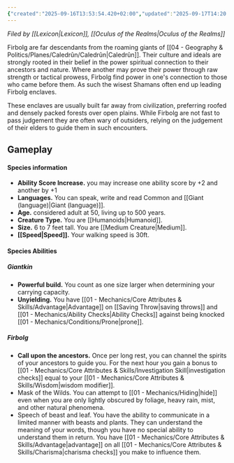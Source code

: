 ```yaml
---
{"created":"2025-09-16T13:53:54.420+02:00","updated":"2025-09-17T14:20:06.000+02:00","cssclasses":null,"tags":null,"dg-publish":true,"permalink":"/02-species-and-cultures/giantkin/firbolg/","dgPassFrontmatter":true}
---
```


*Filed by [[Lexicon\|Lexicon]], [[Oculus of the Realms\|Oculus of the Realms]]* 

Firbolg are far descendants from the roaming giants of [[04 - Geography & Politics/Planes/Caledrûn/Caledrûn\|Caledrûn]]. Their culture and ideals are strongly rooted in their belief in the power spiritual connection to their ancestors and nature. Where another may prove their power through raw strength or tactical prowess, Firbolg find power in one's connection to those who came before them. As such the wisest Shamans often end up leading Firbolg enclaves.

These enclaves are usually built far away from civilization, preferring roofed and densely packed forests over open plains. While Firbolg are not fast to pass judgement they are often wary of outsiders, relying on the judgement of their elders to guide them in such encounters.

## Gameplay 
#### Species information 
- **Ability Score Increase.** you may increase one ability score by +2 and another by +1 
- **Languages.** You can speak, write and read Common and [[Giant (language)\|Giant (language)]]. 
- **Age.** considered adult at 50, living up to 500 years. 
- **Creature Type.** You are [[Humanoids\|Humanoid]].
- **Size.** 6 to 7 feet tall. You are [[Medium Creature\|Medium]]. 
- **[[Speed\|Speed]].** Your walking speed is 30ft. 
#### Species Abilities 
##### Giantkin
- **Powerful build.** You count as one size larger when determining your carrying capacity.
- **Unyielding.** You have [[01 - Mechanics/Core Attributes & Skills/Advantage\|Advantage]] on [[Saving Throw\|saving throws]] and [[01 - Mechanics/Ability Checks\|Ability Checks]] against being knocked [[01 - Mechanics/Conditions/Prone\|prone]].
##### Firbolg
- **Call upon the ancestors.** Once per long rest, you can channel the spirits of your ancestors to guide you. For the next hour you gain a bonus to [[01 - Mechanics/Core Attributes & Skills/Investigation Skill\|investigation checks]] equal to your [[01 - Mechanics/Core Attributes & Skills/Wisdom\|wisdom modifier]].
- Mask of the Wilds. You can attempt to [[01 - Mechanics/Hiding\|hide]] even when you are only lightly obscured by foliage, heavy rain, mist, and other natural phenomena. 
- Speech of beast and leaf. You have the ability to communicate in a limited manner with beasts and plants. They can understand the meaning of your words, though you have no special ability to understand them in return. You have [[01 - Mechanics/Core Attributes & Skills/Advantage\|advantage]] on all [[01 - Mechanics/Core Attributes & Skills/Charisma\|charisma checks]] you make to influence them.
